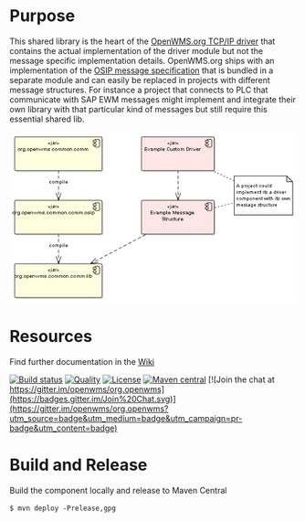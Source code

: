 # Purpose

This shared library is the heart of the [OpenWMS.org TCP/IP driver](https://openwms.github.io/org.openwms.common.comm) that contains the
actual implementation of the driver module but not the message specific implementation details. OpenWMS.org ships with an implementation of
the [OSIP message specification](https://interface21-io.gitbook.io/osip) that is bundled in a separate module and can easily be replaced in
projects with different message structures. For instance a project that connects to PLC that communicate with SAP EWM messages might
implement and integrate their own library with that particular kind of messages but still require this essential shared lib.

![Module composition][1]

# Resources
Find further documentation in the [Wiki](https://wiki.openwms.cloud/projects/common-tcp-slash-ip-driver/wiki)

[![Build status](https://github.com/openwms/org.openwms.common.comm.lib/actions/workflows/master-build.yml/badge.svg)](https://github.com/openwms/org.openwms.common.comm.lib/actions/workflows/master-build.yml)
[![Quality](https://sonarcloud.io/api/project_badges/measure?project=org.openwms:org.openwms.common.comm.lib&metric=alert_status)](https://sonarcloud.io/dashboard?id=org.openwms:org.openwms.common.comm.lib)
[![License](https://img.shields.io/badge/License-Apache%202.0-blue.svg)](LICENSE)
[![Maven central](https://img.shields.io/maven-central/v/org.openwms/org.openwms.common.comm.lib)](https://search.maven.org/search?q=a:org.openwms.common.comm.lib)
[![Join the chat at https://gitter.im/openwms/org.openwms](https://badges.gitter.im/Join%20Chat.svg)](https://gitter.im/openwms/org.openwms?utm_source=badge&utm_medium=badge&utm_campaign=pr-badge&utm_content=badge)

# Build and Release

Build the component locally and release to Maven Central
```
$ mvn deploy -Prelease,gpg
```

[1]: src/site/resources/images/module_composition.png
